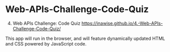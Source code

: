 # Web-APIs-Challenge-Code-Quiz
4. Web APIs Challenge: Code Quiz
https://inawise.github.io/4.-Web-APIs-Challenge-Code-Quiz/

This app will run in the browser, and will feature dynamically updated HTML and CSS powered by JavaScript code.
